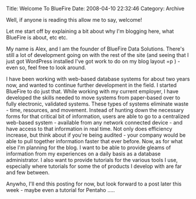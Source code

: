 Title: Welcome To BlueFire
Date: 2008-04-10 22:32:46
Category: Archive

Well, if anyone is reading this allow me to say, welcome!

Let me start off by explaining a bit about why I'm blogging here, what BlueFire is about, etc etc.

My name is Alex, and I am the founder of BlueFire Data Solutions.  There's still a lot of development going on with the 
rest of the site (and seeing that I just got WordPress installed I've got work to do on my blog layout =p ) - even so, 
feel free to look around.

I have been working with web-based database systems for about two years now, and wanted to continue further development 
in the field.  I started BlueFire to do just that.  While working with my current employer, I have developed the skills 
needed to move systems from paper-based over to fully electronic, validated systems.  These types of systems eliminate 
waste - time, resources, and movement. Instead of hunting down the necessary forms for that critical bit of information,
users are able to go to a centralized web-based system - available from any network connected device - and have access 
to that information in real time. Not only does efficiency increase, but think about if you're being audited - your 
company would be able to pull together information faster that ever before. Now, as for what else I'm planning for the 
blog.  I want to be able to provide gleams of information from my experiences on a daily basis as a database 
administrator.  I also want to provide tutorials for the various tools I use, especially where tutorials for some the 
of products I develop with are far and few between.

Anywho, I'll end this posting for now, but look forward to a post later this week - maybe even a tutorial for Pentaho .....